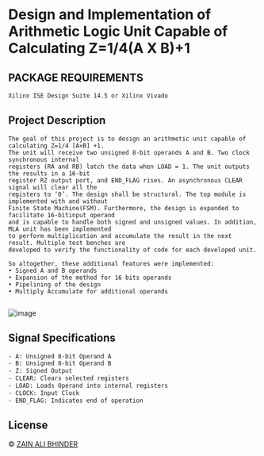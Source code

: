 #  Design and Implementation of Arithmetic Logic Unit Capable of Calculating Z=1/4(A X B)+1



## PACKAGE REQUIREMENTS

```bash
Xilinx ISE Design Suite 14.5 or Xilinx Vivado
```



## Project Description

```
The goal of this project is to design an arithmetic unit capable of calculating Z=1/4 [A×B] +1.
The unit will receive two unsigned 8-bit operands A and B. Two clock synchronous internal
registers (RA and RB) latch the data when LOAD = 1. The unit outputs the results in a 16-bit
register RZ output port, and END_FLAG rises. An asynchronous CLEAR signal will clear all the
registers to ‘0’. The design shall be structural. The top module is implemented with and without
Finite State Machine(FSM). Furthermore, the design is expanded to facilitate 16-bitinput operand
and is capable to handle both signed and unsigned values. In addition, MLA unit has been implemented 
to perform multiplication and accumulate the result in the next result. Multiple test benches are 
developed to verify the functionality of code for each developed unit. 

So altogether, these additional features were implemented:
• Signed A and B operands
• Expansion of the method for 16 bits operands
• Pipelining of the design
• Multiply Accumulate for additional operands
 
```
![image](https://github.com/zainalibhinder/Design-and-Implementation-of-Arithmetic-Logic-Unit-capable-of-Calculating-Z-1-4-A-XB-1/assets/109630795/eb0e5a4b-2702-4e35-8cd7-b618d4d1f31c)


## Signal Specifications
```bash
- A: Unsigned 8-bit Operand A
- B: Unsigned 8-bit Operand B
- Z: Signed Output
- CLEAR: Clears selected registers
- LOAD: Loads Operand into internal registers
- CLOCK: Input Clock
- END_FLAG: Indicates end of operation
```
## 

## License
&copy; 
[ZAIN ALI BHINDER](https://github.com/ZAINALIBHINDER)
